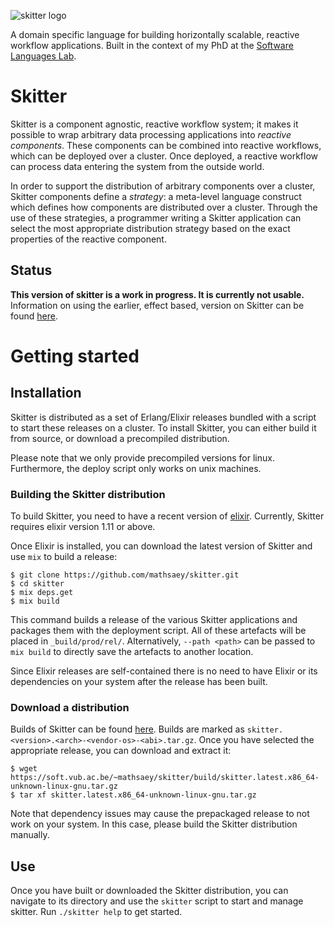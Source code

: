 ![skitter logo](https://raw.githubusercontent.com/mathsaey/skitter/develop/assets/logo.png)

A domain specific language for building horizontally scalable, reactive
workflow applications.
Built in the context of my PhD at the
[Software Languages Lab](https://soft.vub.ac.be/).

# Skitter

Skitter is a component agnostic, reactive workflow system; it makes it possible
to wrap arbitrary data processing applications into _reactive components_.
These components can be combined into reactive workflows, which can be deployed
over a cluster.
Once deployed, a reactive workflow can process data entering the system from
the outside world.

In order to support the distribution of arbitrary components over a cluster,
Skitter components define a _strategy_: a meta-level language construct which
defines how components are distributed over a cluster.
Through the use of these strategies, a programmer writing a Skitter application
can select the most appropriate distribution strategy based on the exact
properties of the reactive component.

## Status

__This version of skitter is a work in progress. It is currently not usable.__
Information on using the earlier, effect based, version on Skitter can be found
[here](https://soft.vub.ac.be/~mathsaey/skitter/docs/v0.1.1/).

# Getting started

## Installation

Skitter is distributed as a set of Erlang/Elixir releases bundled with a script
to start these releases on a cluster. To install Skitter, you can either build
it from source, or download a precompiled distribution.

Please note that we only provide precompiled versions for linux. Furthermore,
the deploy script only works on unix machines.

### Building the Skitter distribution

To build Skitter, you need to have a recent version of
[elixir](https://elixir-lang.org/).
Currently, Skitter requires elixir version 1.11 or above.

Once Elixir is installed, you can download the latest version of Skitter and use
`mix` to build a release:

```
$ git clone https://github.com/mathsaey/skitter.git
$ cd skitter
$ mix deps.get
$ mix build
```

This command builds a release of the various Skitter applications and packages
them with the deployment script.
All of these artefacts will be placed in `_build/prod/rel/`.
Alternatively, `--path <path>` can be passed to `mix build` to directly save the
artefacts to another location.

Since Elixir releases are self-contained there is no need to have Elixir or its
dependencies on your system after the release has been built.

### Download a distribution

Builds of Skitter can be found [here](https://soft.vub.ac.be/~mathsaey/skitter/build/).
Builds are marked as `skitter.<version>.<arch>-<vendor-os>-<abi>.tar.gz`.
Once you have selected the appropriate release, you can download and extract it:

```
$ wget https://soft.vub.ac.be/~mathsaey/skitter/build/skitter.latest.x86_64-unknown-linux-gnu.tar.gz
$ tar xf skitter.latest.x86_64-unknown-linux-gnu.tar.gz
```

Note that dependency issues may cause the prepackaged release to not work on
your system. In this case, please build the Skitter distribution manually.

## Use

Once you have built or downloaded the Skitter distribution, you can navigate to
its directory and use the `skitter` script to start and manage skitter.
Run `./skitter help` to get started.
